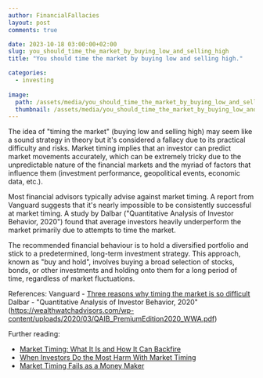 ```yaml
---
author: FinancialFallacies
layout: post
comments: true

date: 2023-10-18 03:00:00+02:00  
slug: you_should_time_the_market_by_buying_low_and_selling_high
title: "You should time the market by buying low and selling high."

categories:
  - investing
  
image:
  path: /assets/media/you_should_time_the_market_by_buying_low_and_selling_high.jpg
  thumbnail: /assets/media/you_should_time_the_market_by_buying_low_and_selling_high.jpg
---
```


The idea of "timing the market" (buying low and selling high) may seem like a sound strategy in theory but it's considered a fallacy due to its practical difficulty and risks. Market timing implies that an investor can predict market movements accurately, which can be extremely tricky due to the unpredictable nature of the financial markets and the myriad of factors that influence them (investment performance, geopolitical events, economic data, etc.).

Most financial advisors typically advise against market timing. A report from Vanguard suggests that it's nearly impossible to be consistently successful at market timing. A study by Dalbar ("Quantitative Analysis of Investor Behavior, 2020") found that average investors heavily underperform the market primarily due to attempts to time the market.

The recommended financial behaviour is to hold a diversified portfolio and stick to a predetermined, long-term investment strategy. This approach, known as "buy and hold", involves buying a broad selection of stocks, bonds, or other investments and holding onto them for a long period of time, regardless of market fluctuations.

References:
Vanguard - [Three reasons why timing the market is so difficult](https://www.vanguardinvestor.co.uk/articles/latest-thoughts/investing-success/three-reasons-why-timing-the-market-is-so-difficult)
Dalbar - "Quantitative Analysis of Investor Behavior, 2020" (https://wealthwatchadvisors.com/wp-content/uploads/2020/03/QAIB_PremiumEdition2020_WWA.pdf)

Further reading:
- [Market Timing: What It Is and How It Can Backfire](https://www.investopedia.com/terms/m/markettiming.asp#:~:text=Timing%20the%20market%20is%20a,prices%20go%20up%20and%20down.)
- [When Investors Do the Most Harm With Market Timing](https://www.wsj.com/articles/investing-market-timing-ad3c230a)
- [Market Timing Fails as a Money Maker](https://www.investopedia.com/articles/trading/07/market_timing.asp)
